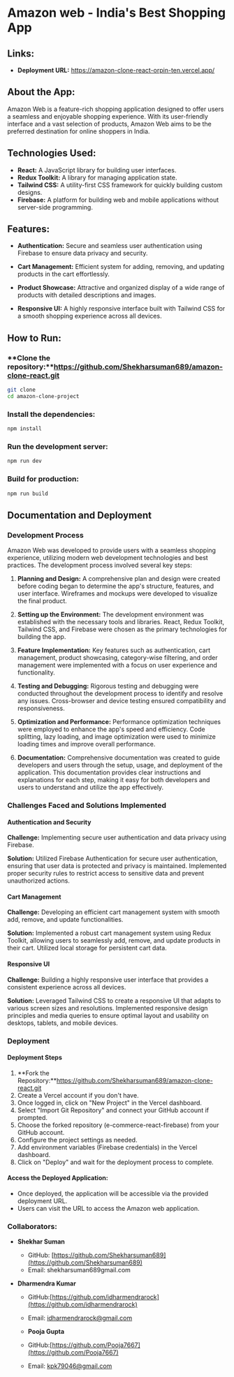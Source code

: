 # Amazon web - India's Best Shopping App

## Links:

- **Deployment URL:** https://amazon-clone-react-orpin-ten.vercel.app/

## About the App:

Amazon Web is a feature-rich shopping application designed to offer users a seamless and enjoyable shopping experience. With its user-friendly interface and a vast selection of products, Amazon Web aims to be the preferred destination for online shoppers in India.

## Technologies Used:

- **React:** A JavaScript library for building user interfaces.
- **Redux Toolkit:** A library for managing application state.
- **Tailwind CSS:** A utility-first CSS framework for quickly building custom designs.
- **Firebase:** A platform for building web and mobile applications without server-side programming.

## Features:

- **Authentication:**
  Secure and seamless user authentication using Firebase to ensure data privacy and security.

- **Cart Management:**
  Efficient system for adding, removing, and updating products in the cart effortlessly.

- **Product Showcase:**
  Attractive and organized display of a wide range of products with detailed descriptions and images.

- **Responsive UI:**
  A highly responsive interface built with Tailwind CSS for a smooth shopping experience across all devices.

## How to Run:

### **Clone the repository:**https://github.com/Shekharsuman689/amazon-clone-react.git

```bash
git clone 
cd amazon-clone-project
```

### **Install the dependencies:**

```bash
npm install
```

### **Run the development server:**

```bash
npm run dev
```

### **Build for production:**

```bash
npm run build
```

## Documentation and Deployment

### Development Process

Amazon Web was developed to provide users with a seamless shopping experience, utilizing modern web development technologies and best practices. The development process involved several key steps:

1. **Planning and Design:** A comprehensive plan and design were created before coding began to determine the app's structure, features, and user interface. Wireframes and mockups were developed to visualize the final product.

2. **Setting up the Environment:** The development environment was established with the necessary tools and libraries. React, Redux Toolkit, Tailwind CSS, and Firebase were chosen as the primary technologies for building the app.

3. **Feature Implementation:** Key features such as authentication, cart management, product showcasing, category-wise filtering, and order management were implemented with a focus on user experience and functionality.

4. **Testing and Debugging:** Rigorous testing and debugging were conducted throughout the development process to identify and resolve any issues. Cross-browser and device testing ensured compatibility and responsiveness.

5. **Optimization and Performance:**  Performance optimization techniques were employed to enhance the app's speed and efficiency. Code splitting, lazy loading, and image optimization were used to minimize loading times and improve overall performance.

6. **Documentation:** Comprehensive documentation was created to guide developers and users through the setup, usage, and deployment of the application. This documentation provides clear instructions and explanations for each step, making it easy for both developers and users to understand and utilize the app effectively.

### Challenges Faced and Solutions Implemented

#### Authentication and Security

**Challenge:** Implementing secure user authentication and data privacy using Firebase.

**Solution:** Utilized Firebase Authentication for secure user authentication, ensuring that user data is protected and privacy is maintained. Implemented proper security rules to restrict access to sensitive data and prevent unauthorized actions.

#### Cart Management

**Challenge:** Developing an efficient cart management system with smooth add, remove, and update functionalities.

**Solution:** Implemented a robust cart management system using Redux Toolkit, allowing users to seamlessly add, remove, and update products in their cart. Utilized local storage for persistent cart data.

#### Responsive UI

**Challenge:** Building a highly responsive user interface that provides a consistent experience across all devices.

**Solution:** Leveraged Tailwind CSS to create a responsive UI that adapts to various screen sizes and resolutions. Implemented responsive design principles and media queries to ensure optimal layout and usability on desktops, tablets, and mobile devices.

### Deployment

#### Deployment Steps

1. **Fork the Repository:**https://github.com/Shekharsuman689/amazon-clone-react.git
2. Create a Vercel account if you don't have.
3. Once logged in, click on "New Project" in the Vercel dashboard.
4. Select "Import Git Repository" and connect your GitHub account if prompted.
5. Choose the forked repository (e-commerce-react-firebase) from your GitHub account.
6. Configure the project settings as needed.
7. Add environment variables (Firebase credentials) in the Vercel dashboard.
8. Click on "Deploy" and wait for the deployment process to complete.

#### Access the Deployed Application:

- Once deployed, the application will be accessible via the provided deployment URL.
- Users can visit the URL to access the Amazon web application.

### Collaborators:

- **Shekhar Suman**

  - GitHub: [https://github.com/Shekharsuman689](https://github.com/Shekharsuman689)
  - Email: shekharsuman689gmail.com

- **Dharmendra Kumar**
  - GitHub:[https://github.com/idharmendrarock](https://github.com/idharmendrarock)
  - Email: idharmendrarock@gmail.com

   
  - **Pooja Gupta**
  - GitHub:[https://github.com/Pooja7667](https://github.com/Pooja7667)
  - Email: kpk79046@gmail.com
